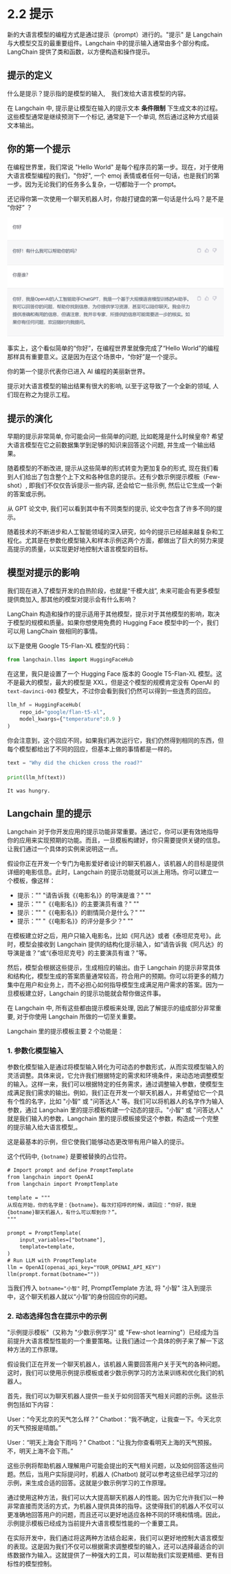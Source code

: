 # 2.2 提示

新的大语言模型的编程方式是通过提示（prompt）进行的。"提示" 是 Langchain 与大模型交互的最重要组件。Langchain 中的提示输入通常由多个部分构成。LangChain 提供了类和函数，以方便构造和操作提示。


## 提示的定义

什么是提示？提示指的是模型的输入,　我们发给大语言模型的内容。

在 Langchain 中, 提示是让模型在输入的提示文本 **条件限制** 下生成文本的过程。这些模型通常是继续预测下一个标记, 通常是下一个单词, 然后通过这种方式组装文本输出。

## 你的第一个提示

在编程世界里，我们常说 "Hello World" 是每个程序员的第一步。现在，对于使用大语言模型编程的我们，"你好", 一个 emoj 表情或者任何一句话，也是我们的第一步。因为无论我们的任务多么复杂，一切都始于一个 prompt。

还记得你第一次使用一个聊天机器人时，你敲打键盘的第一句话是什么吗？是不是 “你好” ？

![图 2-1](/img/2.2-1.png)

事实上，这个看似简单的“你好”，在编程世界里就像完成了“Hello World”的编程那样具有重要意义。这是因为在这个场景中，“你好”是一个提示。

你的第一个提示代表你已进入 AI 编程的美丽新世界。

提示对大语言模型的输出结果有很大的影响, 以至于这导致了一个全新的领域, 人们现在称之为提示工程。

## 提示的演化

早期的提示非常简单, 你可能会问一些简单的问题, 比如乾隆是什么时候皇帝? 希望大语言模型在它之前数据集学到足够的知识来回答这个问题, 并生成一个输出结果。

随着模型的不断改进, 提示从这些简单的形式转变为更加复杂的形式, 现在我们看到人们给出了包含整个上下文和各种信息的提示。还有少数示例提示模板（Few-shot）, 即我们不仅仅告诉提示一些内容, 还会给它一些示例, 然后让它生成一个新的答案或示例。

从 GPT 论文中, 我们可以看到其中有不同类型的提示, 论文中包含了许多不同的提示。

随着技术的不断进步和人工智能领域的深入研究，如今的提示已经越来越复杂和工程化。尤其是在参数化模型输入和样本示例这两个方面，都做出了巨大的努力来提高提示的质量，以实现更好地控制大语言模型的目标。

## 模型对提示的影响

我们现在进入了模型开发的白热阶段，也就是“千模大战”, 未来可能会有更多模型提供商加入, 那其他的模型对提示会有什么影响？

LangChain 构造和操作的提示适用于其他模型，提示对于其他模型的影响，取决于模型的规模和质量。如果你想使用免费的 Hugging Face 模型中的一个，我们可以用 LangChain 做相同的事情。

以下是使用 Google T5-Flan-XL 模型的代码：

```python
from langchain.llms import HuggingFaceHub
```
在这里，我只是设置了一个 Hugging Face 版本的 Google T5-Flan-XL 模型。这不是最大的模型，最大的模型是 XXL，但是这个模型的规模肯定没有 OpenAI 的 `text-davinci-003` 模型大，不过你会看到我们仍然可以得到一些连贯的回应。

```python
llm_hf = HuggingFaceHub(
    repo_id="google/flan-t5-xl",
    model_kwargs={"temperature":0.9 }
)
```

你会注意到，这个回应不同，如果我们再次运行它，我们仍然得到相同的东西，但每个模型都给出了不同的回应，但基本上做的事情都是一样的。


```python
text = "Why did the chicken cross the road?"

print(llm_hf(text))
```

```
It was hungry.
```

## Langchain 里的提示

Langchain 对于你开发应用的提示功能非常重要。通过它，你可以更有效地指导你的应用来实现预期的功能。而且，一旦模板构建好，你只需要提供关键的信息。让我们通过一个具体的实例来说明这一点。

假设你正在开发一个专门为电影爱好者设计的聊天机器人，该机器人的目标是提供详细的电影信息。此时，Langchain 的提示功能就可以派上用场。你可以建立一个模板，像这样：

- 提示："" "请告诉我《{电影名}》的导演是谁？" ""
- 提示："" "《{电影名}》的主要演员有谁？" ""
- 提示："" "《{电影名}》的剧情简介是什么？" ""
- 提示："" "《{电影名}》的评分是多少？" ""
  
在模板建立好之后，用户只输入电影名，比如《阿凡达》或者《泰坦尼克号》。此时，模型会接收到 Langchain 提供的结构化提示输入，如“请告诉我《阿凡达》的导演是谁？”或“《泰坦尼克号》的主要演员有谁？”等。

然后，模型会根据这些提示，生成相应的输出。由于 Langchain 的提示非常具体和结构化，模型生成的答案质量通常较高，符合用户的预期。你可以将更多的精力集中在用户和业务上，而不必担心如何指导模型生成满足用户需求的答案。因为一旦模板建立好，Langchain 的提示功能就会帮你做这件事。

在 Langchain 中, 所有这些都由提示模板来处理, 因此了解提示的组成部分非常重要, 对于你使用 Langchain 所做的一切至关重要。

Langchain 里的提示模板主要 2 个功能是：

### 1. 参数化模型输入

参数化模型输入是通过将模型输入转化为可动态的参数形式，从而实现模型输入的灵活调整。具体来说，它允许我们根据特定的需求和环境条件，来动态地调整模型的输入。这样一来，我们可以根据特定的任务需求，通过调整输入参数，使模型生成满足我们需求的输出。例如，我们正在开发一个聊天机器人，并希望给它一个具有个性的名字，比如 "小智" 或 "问答达人" 等。我们可以将机器人的名字作为输入参数，通过 Langchain 里的提示模板构建一个动态的提示。"小智" 或 "问答达人" 就是我们输入的参数，Langchain 里的提示模板接受这个参数，构造成一个完整的提示输入给大语言模型,。


这是最基本的示例，但它使我们能够动态更改带有用户输入的提示。

这个代码中, `{botname}` 是要被替换的占位符。

```
# Import prompt and define PromptTemplate
from langchain import OpenAI
from langchain import PromptTemplate

template = """
从现在开始，你的名字是：{botname}。每次打招呼的时候，请回应：“你好，我是{botname}聊天机器人，有什么可以帮到你？”。
"""

prompt = PromptTemplate(
    input_variables=["botname"],
    template=template,
)
# Run LLM with PromptTemplate
llm = OpenAI(openai_api_key="YOUR_OPENAI_API_KEY")
llm(prompt.format(botname=""))
```
当我们传入 `botname="小智"` 时, PromptTemplate 方法, 将 "小智" 注入到提示中，这个聊天机器人就以“小智”的身份回应你的问题。 


### 2. 动态选择包含在提示中的示例

"示例提示模板"（又称为 "少数示例学习" 或 "Few-shot learning"）已经成为当前提升大语言模型性能的一个重要策略。让我们通过一个具体的例子来了解一下这种方法的工作原理。

假设我们正在开发一个聊天机器人，该机器人需要回答用户关于天气的各种问题。这时，我们可以使用示例提示模板或者少数示例学习的方法来训练和优化我们的机器人。

首先，我们可以为聊天机器人提供一些关于如何回答天气相关问题的示例。这些示例包括如下内容：

User：“今天北京的天气怎么样？” 
Chatbot：“我不确定，让我查一下。今天北京的天气预报是晴朗。”

User：“明天上海会下雨吗？”
Chatbot：“让我为你查看明天上海的天气预报。不，明天上海不会下雨。”

这些示例将帮助机器人理解用户可能会提出的天气相关问题，以及如何回答这些问题。然后，当用户实际提问时，机器人  (Chatbot) 就可以参考这些已经学习过的示例，来生成合适的回答。这就是少数示例学习的工作原理。

通过使用这种方法，我们可以大大提高聊天机器人的性能。因为它允许我们以一种非常直接而灵活的方式，为机器人提供具体的指导。这使得我们的机器人不仅可以更准确地回答用户的问题，而且还可以更好地适应各种不同的环境和情境。因此，示例提示模板已经成为当前提升大语言模型性能的一个重要工具。

在实际开发中，我们通过将这两种方法结合起来，我们可以更好地控制大语言模型的表现。这是因为我们不仅可以根据需求调整模型的输入，还可以选择最适合的训练数据作为输入。这就提供了一种强大的工具，可以帮助我们实现更精细、更有目标性的模型控制。


